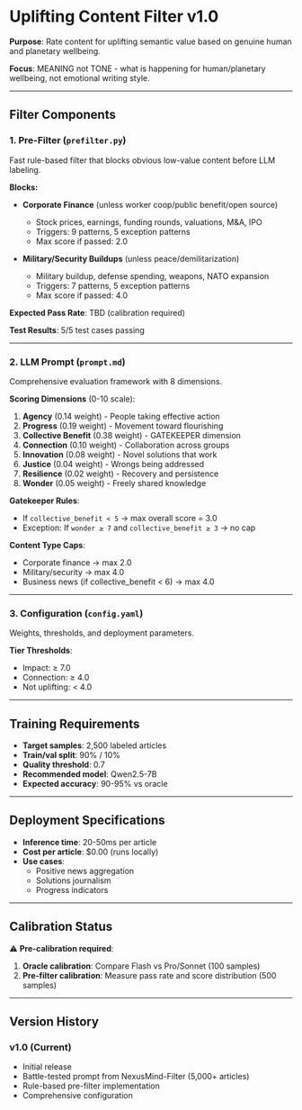 # Uplifting Content Filter v1.0

**Purpose**: Rate content for uplifting semantic value based on genuine human and planetary wellbeing.

**Focus**: MEANING not TONE - what is happening for human/planetary wellbeing, not emotional writing style.

---

## Filter Components

### 1. Pre-Filter (`prefilter.py`)
Fast rule-based filter that blocks obvious low-value content before LLM labeling.

**Blocks:**
- **Corporate Finance** (unless worker coop/public benefit/open source)
  - Stock prices, earnings, funding rounds, valuations, M&A, IPO
  - Triggers: 9 patterns, 5 exception patterns
  - Max score if passed: 2.0

- **Military/Security Buildups** (unless peace/demilitarization)
  - Military buildup, defense spending, weapons, NATO expansion
  - Triggers: 7 patterns, 5 exception patterns
  - Max score if passed: 4.0

**Expected Pass Rate**: TBD (calibration required)

**Test Results**: 5/5 test cases passing

---

### 2. LLM Prompt (`prompt.md`)
Comprehensive evaluation framework with 8 dimensions.

**Scoring Dimensions** (0-10 scale):
1. **Agency** (0.14 weight) - People taking effective action
2. **Progress** (0.19 weight) - Movement toward flourishing
3. **Collective Benefit** (0.38 weight) - GATEKEEPER dimension
4. **Connection** (0.10 weight) - Collaboration across groups
5. **Innovation** (0.08 weight) - Novel solutions that work
6. **Justice** (0.04 weight) - Wrongs being addressed
7. **Resilience** (0.02 weight) - Recovery and persistence
8. **Wonder** (0.05 weight) - Freely shared knowledge

**Gatekeeper Rules**:
- If `collective_benefit < 5` → max overall score = 3.0
- Exception: If `wonder ≥ 7` and `collective_benefit ≥ 3` → no cap

**Content Type Caps**:
- Corporate finance → max 2.0
- Military/security → max 4.0
- Business news (if collective_benefit < 6) → max 4.0

---

### 3. Configuration (`config.yaml`)
Weights, thresholds, and deployment parameters.

**Tier Thresholds**:
- Impact: ≥ 7.0
- Connection: ≥ 4.0
- Not uplifting: < 4.0

---

## Training Requirements

- **Target samples**: 2,500 labeled articles
- **Train/val split**: 90% / 10%
- **Quality threshold**: 0.7
- **Recommended model**: Qwen2.5-7B
- **Expected accuracy**: 90-95% vs oracle

---

## Deployment Specifications

- **Inference time**: 20-50ms per article
- **Cost per article**: $0.00 (runs locally)
- **Use cases**:
  - Positive news aggregation
  - Solutions journalism
  - Progress indicators

---

## Calibration Status

⚠️ **Pre-calibration required**:
1. **Oracle calibration**: Compare Flash vs Pro/Sonnet (100 samples)
2. **Pre-filter calibration**: Measure pass rate and score distribution (500 samples)

---

## Version History

### v1.0 (Current)
- Initial release
- Battle-tested prompt from NexusMind-Filter (5,000+ articles)
- Rule-based pre-filter implementation
- Comprehensive configuration
